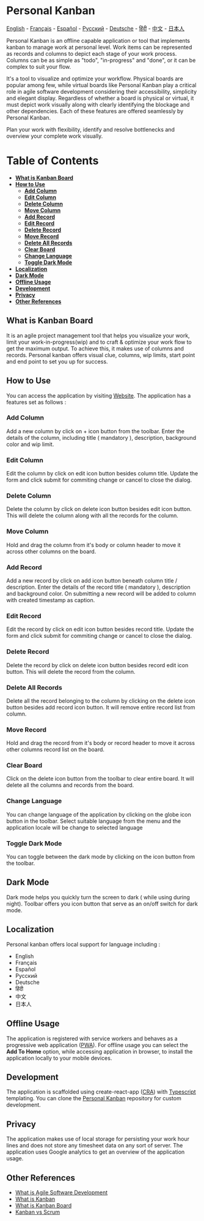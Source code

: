 # Personal Kanban

[English](https://github.com/nishantpainter/personal-kanban/blob/main/README.md) - [Français](https://github.com/nishantpainter/personal-kanban/blob/main/README_FR.md) - [Español](https://github.com/nishantpainter/personal-kanban/blob/main/README_ES.md) - [Pусский](https://github.com/nishantpainter/personal-kanban/blob/main/README_RU.md) - [Deutsche](https://github.com/nishantpainter/personal-kanban/blob/main/README_DE.md) - [हिंदी](https://github.com/nishantpainter/personal-kanban/blob/main/README_IN.md) - [中文](https://github.com/nishantpainter/personal-kanban/blob/main/README_CN.md) - [日本人](https://github.com/nishantpainter/personal-kanban/blob/main/README_JP.md)

Personal Kanban is an offline capable application or tool that implements kanban to manage work at personal level. Work items can be represented as records and columns to depict each stage of your work process. Columns can be as simple as "todo", "in-progress" and "done", or it can be complex to suit your flow.

It's a tool to visualize and optimize your workflow. Physical boards are popular among few, while virtual boards like Personal Kanban play a critical role in agile software development considering their accessibility, simplicity and elegant display. Regardless of whether a board is physical or virtual, it must depict work visually along with clearly identifying the blockage and other dependencies. Each of these features are offered seamlessly by Personal Kanban.

Plan your work with flexibility, identify and resolve bottlenecks and overview your complete work visually.

# Table of Contents

- **[What is Kanban Board](https://github.com/nishantpainter/personal-kanban#what-is-kanban-board)**
- **[How to Use](https://github.com/nishantpainter/personal-kanban#how-to-use)**
  - **[Add Column](https://github.com/nishantpainter/personal-kanban#add-column)**
  - **[Edit Column](https://github.com/nishantpainter/personal-kanban#edit-column)**
  - **[Delete Column](https://github.com/nishantpainter/personal-kanban#delete-column)**
  - **[Move Column](https://github.com/nishantpainter/personal-kanban#move-record)**
  - **[Add Record](https://github.com/nishantpainter/personal-kanban#add-record)**
  - **[Edit Record](https://github.com/nishantpainter/personal-kanban#edit-record)**
  - **[Delete Record](https://github.com/nishantpainter/personal-kanban#delete-record)**
  - **[Move Record](https://github.com/nishantpainter/personal-kanban#move-record)**
  - **[Delete All Records](https://github.com/nishantpainter/personal-kanban#delete-all-records)**
  - **[Clear Board](https://github.com/nishantpainter/personal-kanban#clear-board)**
  - **[Change Language](https://github.com/nishantpainter/personal-kanban#change-language)**
  - **[Toggle Dark Mode](https://github.com/nishantpainter/personal-kanban#toggle-dark-mode)**
- **[Localization](https://github.com/nishantpainter/personal-kanban#localization)**
- **[Dark Mode](https://github.com/nishantpainter/personal-kanban#dark-mode)**
- **[Offline Usage](https://github.com/nishantpainter/personal-kanban#offline-usage)**
- **[Development](https://github.com/nishantpainter/personal-kanban#development)**
- **[Privacy](https://github.com/nishantpainter/personal-kanban#privacy)**
- **[Other References](https://github.com/nishantpainter/personal-kanban#other-references)**

## What is Kanban Board

It is an agile project management tool that helps you visualize your work, limit your work-in-progress(wip) and to craft & optimize your work flow to get the maximum output. To achieve this, it makes use of columns and records. Personal kanban offers visual clue, columns, wip limits, start point and end point to set you up for success.

## How to Use

You can access the application by visiting [Website](https://nishantpainter.github.io/personal-kanban). The application has a features set as follows :

### Add Column

Add a new column by click on + icon button from the toolbar. Enter the details of the column, including title ( mandatory ), description, background color and wip limit.

### Edit Column

Edit the column by click on edit icon button besides column title. Update the form and click submit for commiting change or cancel to close the dialog.

### Delete Column

Delete the column by click on delete icon button besides edit icon button. This will delete the column along with all the records for the column.

### Move Column

Hold and drag the column from it's body or column header to move it across other columns on the board.

### Add Record

Add a new record by click on add icon button beneath column title / description. Enter the details of the record title ( mandatory ), description and background color. On submitting a new record will be added to column with created timestamp as caption.

### Edit Record

Edit the record by click on edit icon button besides record title. Update the form and click submit for commiting change or cancel to close the dialog.

### Delete Record

Delete the record by click on delete icon button besides record edit icon button. This will delete the record from the column.

### Delete All Records

Delete all the record belonging to the column by clicking on the delete icon button besides add record icon button. It will remove entire record list from column.

### Move Record

Hold and drag the record from it's body or record header to move it across other columns record list on the board.

### Clear Board

Click on the delete icon button from the toolbar to clear entire board. It will delete all the columns and records from the board.

### Change Language

You can change language of the application by clicking on the globe icon button in the toolbar. Select suitable language from the menu and the application locale will be change to selected language

### Toggle Dark Mode

You can toggle between the dark mode by clicking on the icon button from the toolbar.

## Dark Mode

Dark mode helps you quickly turn the screen to dark ( while using during night). Toolbar offers you icon button that serve as an on/off switch for dark mode.

## Localization

Personal kanban offers local support for language including :

- English
- Français
- Español
- Pусский
- Deutsche
- हिंदी
- 中文
- 日本人

## Offline Usage

The application is registered with service workers and behaves as a progressive web application ([PWA](https://en.wikipedia.org/wiki/Progressive_web_application)). For offline usage you can select the **Add To Home** option, while accessing application in browser, to install the application locally to your mobile devices.

## Development

The application is scaffolded using create-react-app ([CRA](https://create-react-app.dev/docs/getting-started/)) with [Typescript](https://www.typescriptlang.org/) templating. You can clone the [Personal Kanban](https://github.com/nishantpainter/personal-kanban) repository for custom development.

## Privacy

The application makes use of local storage for persisting your work hour lines and does not store any timesheet data on any sort of server. The application uses Google analytics to get an overview of the application usage.

## Other References
- [What is Agile Software Development](https://en.wikipedia.org/wiki/Agile_software_development)
- [What is Kanban](https://www.atlassian.com/agile/kanban)
- [What is Kanban Board](https://en.wikipedia.org/wiki/Kanban_board#:~:text=A%20Kanban%20board%20is%20one,each%20stage%20of%20the%20process.)
- [Kanban vs Scrum](https://www.atlassian.com/agile/kanban/kanban-vs-scrum)
